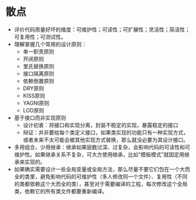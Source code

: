 # 散点
- 评价代码质量好坏的维度：可维护性；可读性；可扩展性；灵活性；简洁性；可复用性；可测试性。
- 理解掌握几个常用的设计原则：
    - 单一职责原则
    - 开闭原则
    - 里氏替换原则
    - 接口隔离原则
    - 依赖倒置原则
    - DRY原则
    - KISS原则
    - YAGNI原则
    - LOD原则
- 基于接口而非实现原则
    - 设计初衷：将接口和实现分离，封装不稳定的实现，暴露稳定的接口
    - 辩证：并非要给每个类定义接口，如果类实现的功能只有一种实现方式，或者未来不太可能会被其他实现方式替换，那么就没必要为其设计接口。
- 多用组合，少用继承：继承如果层数过深、过复杂，会影响代码的可读性和可维护性。如果继承关系不复杂，可大方使用继承，比如“模板模式”就固定用继承来实现的。
- 如果确实需要设计一些全局变量或全局方法，那么尽量不要它们包在一个大而全的类里，避免影响代码的可维护性（多人修改同一个文件）、复用性（不同的类都依赖这个大而全的类），甚至对于需要编译的工程，每次修改这个全局类，依赖它的所有类文件都要重新编译。

